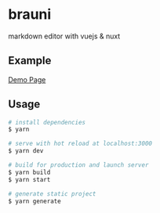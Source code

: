 # brauni
markdown editor with vuejs &amp; nuxt

## Example
[Demo Page](http://brauni.engn.me)

## Usage
```bash
# install dependencies
$ yarn

# serve with hot reload at localhost:3000
$ yarn dev

# build for production and launch server
$ yarn build
$ yarn start

# generate static project
$ yarn generate
```
